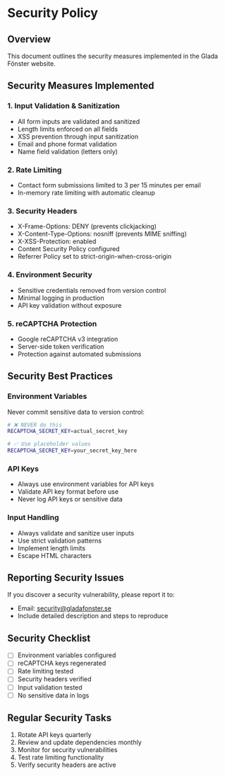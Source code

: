 # Security Policy

## Overview
This document outlines the security measures implemented in the Glada Fönster website.

## Security Measures Implemented

### 1. Input Validation & Sanitization
- All form inputs are validated and sanitized
- Length limits enforced on all fields
- XSS prevention through input sanitization
- Email and phone format validation
- Name field validation (letters only)

### 2. Rate Limiting
- Contact form submissions limited to 3 per 15 minutes per email
- In-memory rate limiting with automatic cleanup

### 3. Security Headers
- X-Frame-Options: DENY (prevents clickjacking)
- X-Content-Type-Options: nosniff (prevents MIME sniffing)
- X-XSS-Protection: enabled
- Content Security Policy configured
- Referrer Policy set to strict-origin-when-cross-origin

### 4. Environment Security
- Sensitive credentials removed from version control
- Minimal logging in production
- API key validation without exposure

### 5. reCAPTCHA Protection
- Google reCAPTCHA v3 integration
- Server-side token verification
- Protection against automated submissions

## Security Best Practices

### Environment Variables
Never commit sensitive data to version control:
```bash
# ❌ NEVER do this
RECAPTCHA_SECRET_KEY=actual_secret_key

# ✅ Use placeholder values
RECAPTCHA_SECRET_KEY=your_secret_key_here
```

### API Keys
- Always use environment variables for API keys
- Validate API key format before use
- Never log API keys or sensitive data

### Input Handling
- Always validate and sanitize user inputs
- Use strict validation patterns
- Implement length limits
- Escape HTML characters

## Reporting Security Issues
If you discover a security vulnerability, please report it to:
- Email: security@gladafonster.se
- Include detailed description and steps to reproduce

## Security Checklist
- [ ] Environment variables configured
- [ ] reCAPTCHA keys regenerated
- [ ] Rate limiting tested
- [ ] Security headers verified
- [ ] Input validation tested
- [ ] No sensitive data in logs

## Regular Security Tasks
1. Rotate API keys quarterly
2. Review and update dependencies monthly
3. Monitor for security vulnerabilities
4. Test rate limiting functionality
5. Verify security headers are active